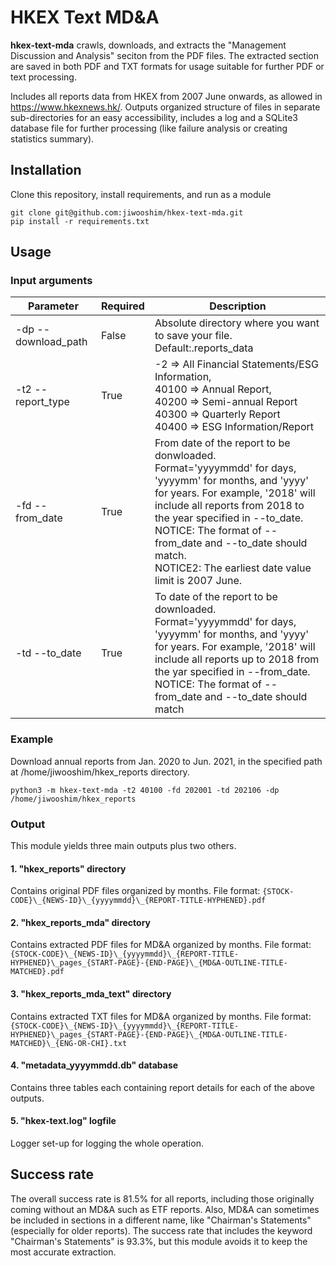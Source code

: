 # HKEX Text MD&A
**hkex-text-mda** crawls, downloads, and extracts the "Management Discussion and Analysis" seciton from the PDF files. The extracted section are saved in both PDF and TXT formats for usage suitable for further PDF or text processing. 

Includes all reports data from HKEX from 2007 June onwards, as allowed in https://www.hkexnews.hk/. Outputs organized structure of files in separate sub-directories for an easy accessibility, includes a log and a SQLite3 database file for further processing (like failure analysis or creating statistics summary). 

## Installation 
Clone this repository, install requirements, and run as a module
```
git clone git@github.com:jiwooshim/hkex-text-mda.git
pip install -r requirements.txt
```

## Usage
### Input arguments
| Parameter | Required | Description |
| -- | -- | -- |
|-dp --download_path | False | Absolute directory where you want to save your file. <br/>Default:.reports_data |
| -t2 --report_type | True | -2 => All Financial Statements/ESG Information, <br/>40100 => Annual Report, <br/>40200 => Semi-annual Report <br/>40300 => Quarterly Report <br/>40400 => ESG Information/Report |
| -fd --from_date | True | From date of the report to be donwloaded. <br/>Format='yyyymmdd' for days, 'yyyymm' for months, and 'yyyy' for years. For example, '2018' will include all reports from 2018 to the year specified in --to_date. <br/>NOTICE: The format of --from_date and --to_date should match. <br/>NOTICE2: The earliest date value limit is 2007 June. |
| -td --to_date | True | To date of the report to be downloaded. <br/>Format='yyyymmdd' for days, 'yyyymm' for months, and 'yyyy' for years. For example, '2018' will include all reports up to 2018 from the yar specified in --from_date. <br/>NOTICE: The format of --from_date and --to_date should match |

### Example
Download annual reports from Jan. 2020 to Jun. 2021, in the specified path at /home/jiwooshim/hkex_reports directory.
```
python3 -m hkex-text-mda -t2 40100 -fd 202001 -td 202106 -dp /home/jiwooshim/hkex_reports
```

### Output
This module yields three main outputs plus two others.

#### 1. "hkex_reports" directory 
Contains original PDF files organized by months. 
File format: ```{STOCK-CODE}\_{NEWS-ID}\_{yyyymmdd}\_{REPORT-TITLE-HYPHENED}.pdf```

#### 2. "hkex_reports_mda" directory
Contains extracted PDF files for MD&A organized by months. 
File format: ```{STOCK-CODE}\_{NEWS-ID}\_{yyyymmdd}\_{REPORT-TITLE-HYPHENED}\_pages_{START-PAGE}-{END-PAGE}\_{MD&A-OUTLINE-TITLE-MATCHED}.pdf```

#### 3. "hkex_reports_mda_text" directory
Contains extracted TXT files for MD&A organized by months. 
File format: ```{STOCK-CODE}\_{NEWS-ID}\_{yyyymmdd}\_{REPORT-TITLE-HYPHENED}\_pages_{START-PAGE}-{END-PAGE}\_{MD&A-OUTLINE-TITLE-MATCHED}\_{ENG-OR-CHI}.txt```

#### 4. "metadata_yyyymmdd.db" database
Contains three tables each containing report details for each of the above outputs.

#### 5. "hkex-text.log" logfile
Logger set-up for logging the whole operation.

## Success rate
The overall success rate is 81.5% for all reports, including those originally coming without an MD&A such as ETF reports. Also, MD&A can sometimes be included in sections in a different name, like "Chairman's Statements" (especially for older reports). The success rate that includes the keyword "Chairman's Statements" is 93.3%, but this module avoids it to keep the most accurate extraction. 

